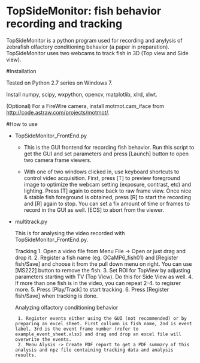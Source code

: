 TopSideMonitor: fish behavior recording and tracking
====================================================

TopSideMonitor is a python program used for recording and anylysis of zebrafish olfactory conditioning behavior (a paper in preparation). TopSideMonitor uses two webcams to track fish in 3D (Top view and Side view).

#Installation

Tested on Python 2.7 series on Windows 7.

Install numpy, scipy, wxpython, opencv, matplotlib, xlrd, xlwt.

(Optional)
For a FireWire camera, install motmot.cam_iface from http://code.astraw.com/projects/motmot/.


#How to use

* TopSideMonitor_FrontEnd.py

  - This is the GUI frontend for recording fish behavior. Run this script to get the GUI and set parameters and press [Launch] button to open two camera frame viewers.
   
  - With one of two windows clicked in, use keyboard shortcuts to control video acquisition. First, press [T] to preview foreground image to optimize the webcam setting (exposure, contrast, etc) and lighting. Press [T] again to come back to raw frame view. Once nice & stable fish foreground is obtained, press [R] to start the recording and [R] again to stop. You can set a fix amount of time or frames to record in the GUI as well. [ECS] to abort from the viewer.


* multitrack.py

   This is for analysing the video recorded with TopSideMonitor_FrontEnd.py.
     
     Tracking
       1. Open a video file from Menu File -> Open or just drag and drop it.
       2. Register a fish name (eg. GCaMP6_fish01) and [Register fish/Save] and choose it from the pull down menu on right. You can use [MS222] button to remove the fish.
       3. Set ROI for TopView by adjusting parameters starting with TV (Top View). Do this for Side View as well.
       4. If more than one fish is in the video, you can repeat 2-4. to regisrer more.
       5. Press [Play/Track] to start tracking.
       6. Press [Register fish/Save] when tracking is done.

    Analyzing olfactory conditioning behavior

       1. Register events either using the GUI (not recommended) or by preparing an excel sheet. First collumn is fish name, 2nd is event label, 3rd is the event frame number (refer to example_event_sheet.xlsx) and drag and drop an excel file will overwrite the events.
       2. Menu Alysis -> Create PDF report to get a PDF summary of this analysis and npz file containing tracking data and analysis results.
